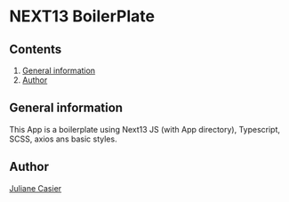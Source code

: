 # NEXT13 BoilerPlate

## Contents

1. [General information](#General-information)
2. [Author](#technologies)

## General information

This App is a boilerplate using Next13 JS (with App directory), Typescript, SCSS, axios ans basic styles.

## Author

[Juliane Casier](https://www.linkedin.com/in/juliane-casier-bb642832/)
